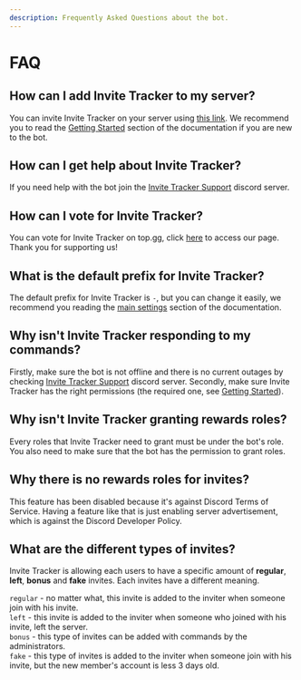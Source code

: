 ```yaml
---
description: Frequently Asked Questions about the bot.
---
```


# FAQ

## How can I add Invite Tracker to my server?

You can invite Invite Tracker on your server using [this link](https://invite.invite-tracker.com/). We recommend you to read the [Getting Started](https://docs.invite-tracker.com/#getting-started) section of the documentation if you are new to the bot.

## How can I get help about Invite Tracker?

If you need help with the bot join the [Invite Tracker Support](https://support.invite-tracker.com/) discord server.

## How can I vote for Invite Tracker?

You can vote for Invite Tracker on top.gg, click [here](https://top.gg/bot/720351927581278219) to access our page. Thank you for supporting us!

## What is the default prefix for Invite Tracker?

The default prefix for Invite Tracker is `-`, but you can change it easily, we recommend you reading the [main settings](https://docs.invite-tracker.com/invite-tracker/main-settings) section of the documentation.

## Why isn't Invite Tracker responding to my commands?

Firstly, make sure the bot is not offline and there is no current outages by checking [Invite Tracker Support](https://support.invite-tracker.com/) discord server. Secondly, make sure Invite Tracker has the right permissions \(the required one, see [Getting Started](https://docs.invite-tracker.com/#getting-started)\).

## Why isn't Invite Tracker granting rewards roles?

Every roles that Invite Tracker need to grant must be under the bot's role. You also need to make sure that the bot has the permission to grant roles.

## Why there is no rewards roles for invites?

This feature has been disabled because it's against Discord Terms of Service. Having a feature like that is just enabling server advertisement, which is against the Discord Developer Policy.

## What are the different types of invites?

Invite Tracker is allowing each users to have a specific amount of **regular**, **left**, **bonus** and **fake** invites. Each invites have a different meaning.

`regular` - no matter what, this invite is added to the inviter when someone join with his invite.  
`left` - this invite is added to the inviter when someone who joined with his invite, left the server.  
`bonus` - this type of invites can be added with commands by the administrators.  
`fake` - this type of invites is added to the inviter when someone join with his invite, but the new member's account is less 3 days old.


